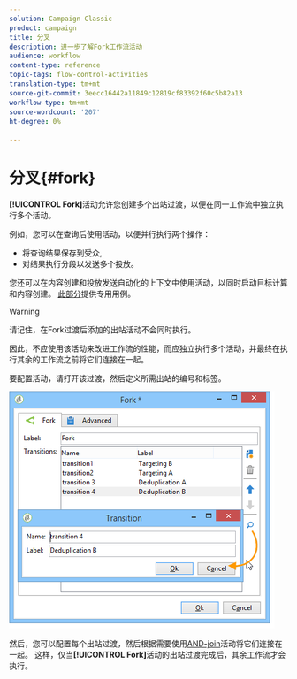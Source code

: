 ```yaml
---
solution: Campaign Classic
product: campaign
title: 分叉
description: 进一步了解Fork工作流活动
audience: workflow
content-type: reference
topic-tags: flow-control-activities
translation-type: tm+mt
source-git-commit: 3eecc16442a11849c12819cf83392f60c5b82a13
workflow-type: tm+mt
source-wordcount: '207'
ht-degree: 0%

---
```



# 分叉{#fork}

**[!UICONTROL Fork]**&#x200B;活动允许您创建多个出站过渡，以便在同一工作流中独立执行多个活动。

例如，您可以在查询后使用活动，以便并行执行两个操作：

* 将查询结果保存到受众,
* 对结果执行分段以发送多个投放。

您还可以在内容创建和投放发送自动化的上下文中使用活动，以同时启动目标计算和内容创建。 [此部分](../../delivery/using/automating-via-workflows.md#creating-the-delivery-and-its-content)提供专用用例。

>[!WARNING]
>
>请记住，在Fork过渡后添加的出站活动不会同时执行。
>
>因此，不应使用该活动来改进工作流的性能，而应独立执行多个活动，并最终在执行其余的工作流之前将它们连接在一起。

要配置活动，请打开该过渡，然后定义所需出站的编号和标签。

![](assets/s_user_segmentation_fork.png)

然后，您可以配置每个出站过渡，然后根据需要使用[AND-join](../../workflow/using/and-join.md)活动将它们连接在一起。 这样，仅当&#x200B;**[!UICONTROL Fork]**&#x200B;活动的出站过渡完成后，其余工作流才会执行。
